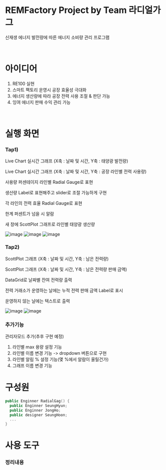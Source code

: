 # REMFactory Project by Team 라디얼가그


신재생 에너지 발전량에 따른 에너지 소비량 관리 프로그램

<br>

# 아이디어

1) RE100 실현
2) 스마트 팩토리 운영시 공장 효율성 극대화
3) 에너지 생산량에 따라 공장 전력 사용 조절 & 판단 가능
4) 잉여 에너지 판매 수익 관리 가능

<br>

# 실행 화면

### Tap1)

Live Chart 실시간 그래프 (X축 : 날짜 및 시간, Y축 : 태양광 발전량)

Live Chart 실시간 그래프 (X축 : 날짜 및 시간, Y축 : 공장 라인별 전력 사용량)

사용량 퍼센테이지 라인별 Radial Gauge로 표현

생산량 Label로 표현해주고 slider로 조절 가능하게 구현

각 라인의 전력 효율 Radial Gauge로 표현

한계 퍼센트가 넘을 시 알람

새 창에 ScottPlot 그래프로 라인별 태양광 생산량 


![image](https://github.com/user-attachments/assets/709adf76-7f54-4667-986f-5ea599361129)
![image](https://github.com/user-attachments/assets/e67f62d0-9768-47ae-9f66-68e37d13c411)
![image](https://github.com/user-attachments/assets/3fd753a2-a019-4325-adba-529dcd354cf9)


### Tap2)

ScottPlot 그래프 (X축 : 날짜 및 시간, Y축 : 남은 전력량)

ScottPlot 그래프 (X축 : 날짜 및 시간, Y축 : 남은 전력량 판매 금액)

DataGrid로 날짜별 잔여 전력량 출력

전력 거래소가 운영하는 날에는 누적 전력 판매 금액 Label로 표시

운영하지 않는 날에는 텍스트로 출력


![image](https://github.com/user-attachments/assets/627c7f6b-c356-497d-8c22-e524668a1923)
![image](https://github.com/user-attachments/assets/45065568-25fb-4cbd-bae5-0196af7e25d5)

### 추가기능

관리자모드 추가(추후 구현 예정)
1)	라인별 max 용량 설정 기능
2)	라인별 이름 변경 기능 -> dropdown 버튼으로 구현
3)	라인별 알림 % 설정 기능(몇 %에서 알람이 울릴건가)
4)	그래프 이름 변경 기능





# 구성원
```swift
public Enginner RadialGag() {
  public Enginner SeungHyun;
  public Enginner JongHo;
  public designer SeungHoon;
  ...
}
```




# 사용 도구



  





### 정리내용
